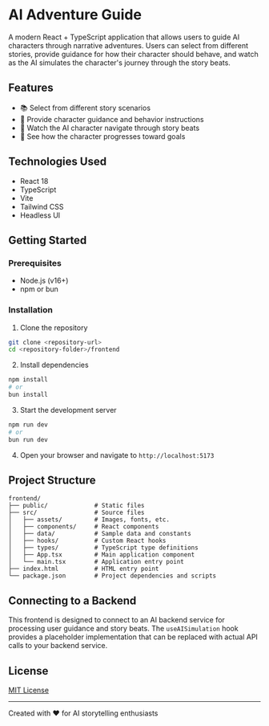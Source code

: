 # AI Adventure Guide

A modern React + TypeScript application that allows users to guide AI characters through narrative adventures. Users can select from different stories, provide guidance for how their character should behave, and watch as the AI simulates the character's journey through the story beats.

## Features

- 📚 Select from different story scenarios
- 🧠 Provide character guidance and behavior instructions
- 🤖 Watch the AI character navigate through story beats
- 🎯 See how the character progresses toward goals

## Technologies Used

- React 18
- TypeScript
- Vite
- Tailwind CSS
- Headless UI

## Getting Started

### Prerequisites

- Node.js (v16+)
- npm or bun

### Installation

1. Clone the repository
```bash
git clone <repository-url>
cd <repository-folder>/frontend
```

2. Install dependencies
```bash
npm install
# or
bun install
```

3. Start the development server
```bash
npm run dev
# or
bun run dev
```

4. Open your browser and navigate to `http://localhost:5173`

## Project Structure

```
frontend/
├── public/             # Static files
├── src/                # Source files
│   ├── assets/         # Images, fonts, etc.
│   ├── components/     # React components
│   ├── data/           # Sample data and constants
│   ├── hooks/          # Custom React hooks
│   ├── types/          # TypeScript type definitions
│   ├── App.tsx         # Main application component
│   └── main.tsx        # Application entry point
├── index.html          # HTML entry point
└── package.json        # Project dependencies and scripts
```

## Connecting to a Backend

This frontend is designed to connect to an AI backend service for processing user guidance and story beats. The `useAISimulation` hook provides a placeholder implementation that can be replaced with actual API calls to your backend service.

## License

[MIT License](LICENSE)

---

Created with ❤️ for AI storytelling enthusiasts
